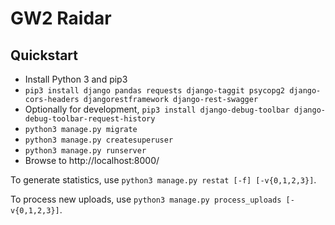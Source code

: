 GW2 Raidar
==========

Quickstart
----------

* Install Python 3 and pip3
* `pip3 install django pandas requests django-taggit psycopg2 django-cors-headers djangorestframework django-rest-swagger`
* Optionally for development, `pip3 install django-debug-toolbar django-debug-toolbar-request-history`
* `python3 manage.py migrate`
* `python3 manage.py createsuperuser`
* `python3 manage.py runserver`
* Browse to http://localhost:8000/

To generate statistics, use `python3 manage.py restat [-f] [-v{0,1,2,3}]`.

To process new uploads, use `python3 manage.py process_uploads [-v{0,1,2,3}]`.
